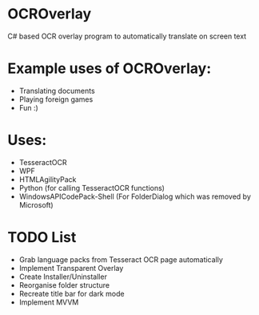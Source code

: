 # OCROverlay
C# based OCR overlay program to automatically translate on screen text

# Example uses of OCROverlay:
- Translating documents
- Playing foreign games
- Fun :)

# Uses:
- TesseractOCR 
- WPF
- HTMLAgilityPack
- Python (for calling TesseractOCR functions)
- WindowsAPICodePack-Shell (For FolderDialog which was removed by Microsoft)

# TODO List
- Grab language packs from Tesseract OCR page automatically
- Implement Transparent Overlay
- Create Installer/Uninstaller
- Reorganise folder structure
- Recreate title bar for dark mode
- Implement MVVM 
